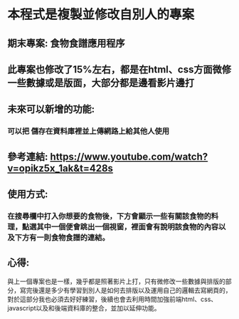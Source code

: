 # 本程式是複製並修改自別人的專案

## 期末專案:  食物食譜應用程序


## 此專案也修改了15%左右，都是在html、css方面微修一些數據或是版面，大部分都是邊看影片邊打


## 未來可以新增的功能:


### 可以把 儲存在資料庫裡並上傳網路上給其他人使用




## 參考連結: https://www.youtube.com/watch?v=opikz5x_1ak&t=428s




## 使用方式:

### 在搜尋欄中打入你想要的食物後，下方會顯示一些有關該食物的料理，點選其中一個便會跳出一個視窗，裡面會有說明該食物的內容以及下方有一則食物食譜的連結。



## 心得:
與上一個專案也是一樣，幾乎都是照著影片上打，只有微修改一些數據與排版的部分，寫完後還是多少有學習到別人是如何去排版以及運用自己的邏輯去寫網頁的，對於這部分我也必須去好好練習，後續也會去利用時間加強前端html、css、javascript以及和後端資料庫的整合，並加以延伸功能。


